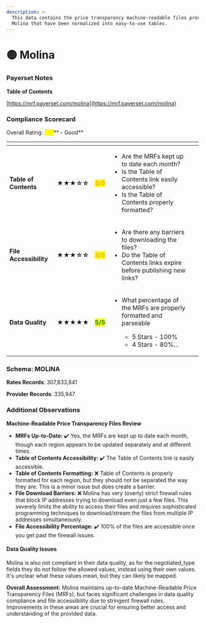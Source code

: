 ```yaml
---
description: >-
  This data contains the price transparency machine-readable files provided by
  Molina that have been normalized into easy-to-use tables.
---
```


# 🟡 Molina

### Payerset Notes

**Table of Contents**

[https://mrf.payerset.com/molina](https://mrf.payerset.com/molina)

### Compliance Scorecard

Overall Rating: <mark style="color:yellow;">**4/5**</mark>** - Good**

<table data-view="cards"><thead><tr><th></th><th></th><th></th><th></th><th data-hidden data-card-cover data-type="files"></th></tr></thead><tbody><tr><td><strong>Table of Contents</strong></td><td><strong>★★★☆☆</strong></td><td><mark style="color:orange;"><strong>3/5</strong></mark></td><td><ul><li>Are the MRFs kept up to date each month? </li><li>Is the Table of Contents link easily accessible?</li><li>Is the Table of Contents properly formatted?</li></ul></td><td></td></tr><tr><td><strong>File Accessibility</strong></td><td><strong>★★★☆☆</strong></td><td><mark style="color:orange;"><strong>3/5</strong></mark></td><td><ul><li>Are there any barriers to downloading the files?</li><li>Do the Table of Contents links expire before publishing new links?</li></ul></td><td></td></tr><tr><td><strong>Data Quality</strong></td><td><strong>★★★★★</strong></td><td><mark style="color:green;"><strong>5/5</strong></mark></td><td><ul><li><p>What percentage of the MRFs are properly formatted and parseable</p><ul><li>5 Stars - 100%</li><li>4 Stars - 80%...</li></ul></li></ul></td><td></td></tr></tbody></table>

### Schema: MOLINA

**Rates Records**: 307,833,841

**Provider Records**: 335,947

### Additional Observations

**Machine-Readable Price Transparency Files Review**

* **MRFs Up-to-Date:** ✔️ Yes, the MRFs are kept up to date each month, though each region appears to be updated separately and at different times.
* **Table of Contents Accessibility:** ✔️ The Table of Contents link is easily accessible.
* **Table of Contents Formatting:** ❌ Table of Contents is properly formatted for each region, but they should not be separated the way they are. This is a minor issue but does create a barrier.
* **File Download Barriers:** ❌ Molina has very (overly) strict firewall rules that block IP addresses trying to download even just a few files. This severely limits the ability to access their files and requires sophisticated programming techniques to download/stream the files from multiple IP addresses simultaneously.
* **File Accessibility Percentage:** ✔️ 100% of the files are accessible once you get past the firewall issues.

#### **Data Quality Issues**

Molina is also not compliant in their data quality, as for the negotiated\_type fields they do not follow the allowed values, instead using their own values. It's unclear what these values mean, but they can likely be mapped.&#x20;

**Overall Assessment:** Molina maintains up-to-date Machine-Readable Price Transparency Files (MRFs), but faces significant challenges in data quality compliance and file accessibility due to stringent firewall rules. Improvements in these areas are crucial for ensuring better access and understanding of the provided data.
